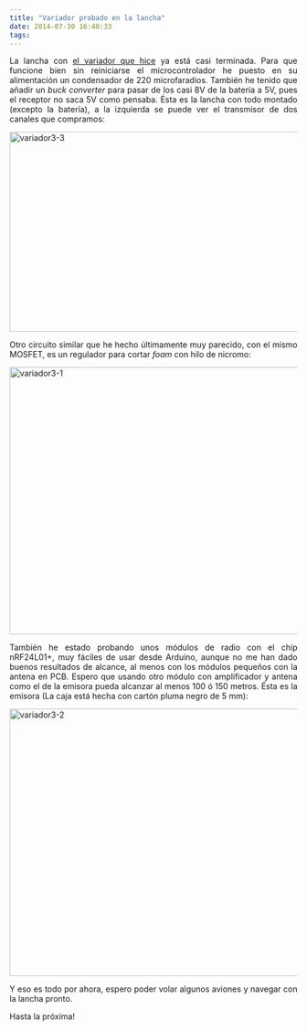 ```yaml
---
title: "Variador probado en la lancha"
date: 2014-07-30 16:40:33
tags: 
---
```

<p style="text-align: justify;">La lancha con <a title="El variador terminado" href="http://yombo.org/2014/06/el-variador-terminado/" target="_blank">el variador que hice</a> ya está casi terminada. Para que funcione bien sin reiniciarse el microcontrolador he puesto en su alimentación un condensador de 220 microfaradios. También he tenido que añadir un <em>buck converter</em> para pasar de los casi 8V de la batería a 5V, pues el receptor no saca 5V como pensaba. Ésta es la lancha con todo montado (excepto la batería), a la izquierda se puede ver el transmisor de dos canales que compramos:</p>
<p style="text-align: justify;"><a href="http://yombo.org/wp-content/uploads/2014/07/variador3-3.jpg"><img class="aligncenter size-large wp-image-1015" alt="variador3-3" src="http://yombo.org/wp-content/uploads/2014/07/variador3-3-1024x575.jpg" width="625" height="350" /></a></p>
<p style="text-align: justify;">Otro circuito similar que he hecho últimamente muy parecido, con el mismo MOSFET, es un regulador para cortar <em>foam</em> con hilo de nicromo:</p>
<p style="text-align: justify;"><a href="http://yombo.org/wp-content/uploads/2014/07/variador3-1.jpg"><img class="aligncenter size-large wp-image-1010" alt="variador3-1" src="http://yombo.org/wp-content/uploads/2014/07/variador3-1-1024x768.jpg" width="625" height="468" /></a></p>
<p style="text-align: justify;">También he estado probando unos módulos de radio con el chip nRF24L01+, muy fáciles de usar desde Arduino, aunque no me han dado buenos resultados de alcance, al menos con los módulos pequeños con la antena en PCB. Espero que usando otro módulo con amplificador y antena como el de la emisora pueda alcanzar al menos 100 ó 150 metros. Ésta es la emisora (La caja está hecha con cartón pluma negro de 5 mm):</p>
<p style="text-align: justify;"><a href="http://yombo.org/wp-content/uploads/2014/07/variador3-2.jpg"><img class="aligncenter size-large wp-image-1012" alt="variador3-2" src="http://yombo.org/wp-content/uploads/2014/07/variador3-2-1024x768.jpg" width="625" height="468" /></a></p>
<p style="text-align: justify;">Y eso es todo por ahora, espero poder volar algunos aviones y navegar con la lancha pronto.</p>
<p style="text-align: justify;">Hasta la próxima!</p>